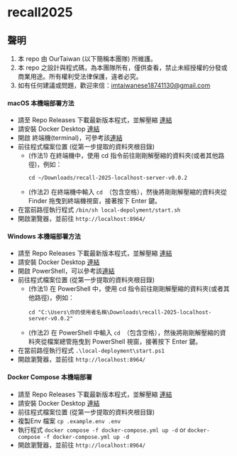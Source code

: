 # recall2025

## 聲明
1. 本 repo 由 OurTaiwan (以下簡稱本團隊) 所維護。
1. 本 repo 之設計與程式碼，為本團隊所有，僅供查看，禁止未經授權的分發或商業用途。所有權利受法律保護，違者必究。
1. 如有任何建議或問題，歡迎來信：<imtaiwanese18741130@gmail.com>

#### macOS 本機端部署方法
- 請至 Repo Releases 下載最新版本程式，並解壓縮 [連結](https://github.com/imtaiwanese18741130/recall-2025/releases/tag/localhost-server-v0.0.2)
- 請安裝 Docker Desktop [連結](https://docs.docker.com/desktop/setup/install/mac-install/)
- 開啟 終端機(terminal)，可參考該[連結](https://support.apple.com/zh-tw/guide/terminal/apd5265185d-f365-44cb-8b09-71a064a42125/mac)
- 前往程式檔案位置 (從第一步提取的資料夾根目錄)
    - (作法1) 在終端機中，使用 cd 指令前往剛剛解壓縮的資料夾(或者其他路徑)，例如：
        ```
        cd ~/Downloads/recall-2025-localhost-server-v0.0.2
        ```
    - (作法2) 在終端機中輸入 `cd `（包含空格），然後將剛剛解壓縮的資料夾從 Finder 拖曳到終端機視窗，接著按下 Enter 鍵。
- 在當前路徑執行程式 `/bin/sh local-depolyment/start.sh`
- 開啟瀏覽器，並前往 `http://localhost:8964/`

#### Windows 本機端部署方法
- 請至 Repo Releases 下載最新版本程式，並解壓縮 [連結](https://github.com/imtaiwanese18741130/recall-2025/releases/tag/localhost-server-v0.0.2)
- 請安裝 Docker Desktop [連結](https://docs.docker.com/desktop/setup/install/windows-install/)
- 開啟 PowerShell，可以參考該[連結](https://learn.microsoft.com/zh-tw/powershell/scripting/learn/ps101/01-getting-started?view=powershell-7.4)
- 前往程式檔案位置 (從第一步提取的資料夾根目錄)
    - (作法1) 在 PowerShell 中，使用 cd 指令前往剛剛解壓縮的資料夾(或者其他路徑)，例如：
        ```
        cd "C:\Users\你的使用者名稱\Downloads\recall-2025-localhost-server-v0.0.2"
        ```
    - (作法2) 在 PowerShell 中輸入 `cd `（包含空格），然後將剛剛解壓縮的資料夾從檔案總管拖曳到 PowerShell 視窗，接著按下 Enter 鍵。
- 在當前路徑執行程式 `.\local-deployment\start.ps1`
- 開啟瀏覽器，並前往 `http://localhost:8964/`

#### Docker Compose 本機端部署
- 請至 Repo Releases 下載最新版本程式，並解壓縮 [連結](https://github.com/imtaiwanese18741130/recall-2025/releases/tag/localhost-server-v0.0.2)
- 請安裝 Docker Desktop [連結](https://docs.docker.com/desktop/setup/install/windows-install/)
- 前往程式檔案位置 (從第一步提取的資料夾根目錄)
- 複製Env 檔案 `cp .example.env .env`
- 執行程式 `docker compose -f docker-compose.yml up -d` or `docker-compose -f docker-compose.yml up -d`
- 開啟瀏覽器，並前往 `http://localhost:8964/`